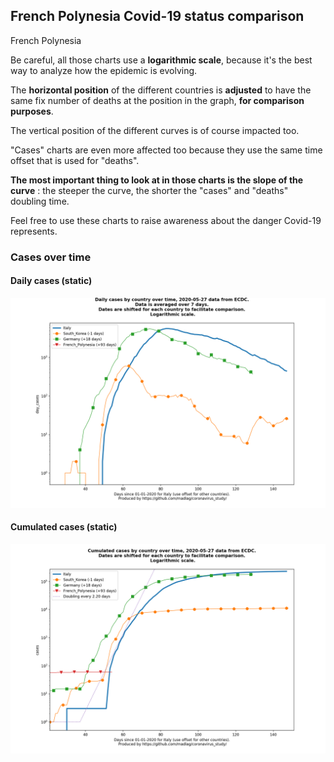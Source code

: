 ## French Polynesia Covid-19 status comparison 

French Polynesia



Be careful, all those charts use a **logarithmic scale**, because it's the best way to analyze how the epidemic is evolving.
 
The **horizontal position** of the different countries is **adjusted** to have the same fix number of deaths at the position in the graph, **for comparison purposes**.

The vertical position of the different curves is of course impacted too.

"Cases" charts are even more affected too because they use the same time offset that is used for "deaths".

**The most important thing to look at in those charts is the slope of the curve** : the steeper the curve, the shorter the "cases" and "deaths" doubling time.

Feel free to use these charts to raise awareness about the danger Covid-19 represents. 


 
### Cases over time
 
#### Daily cases (static)
![French Polynesia covid-19 daily cases static chart](https://raw.githubusercontent.com/madlag/coronavirus_study/master/notebooks/graphs/2020-05-27/countries/French_Polynesia/2020-05-27_French_Polynesia_day_cases.png "French Polynesia covid-19 day_cases static chart")   
 
#### Cumulated cases (static)
![French Polynesia covid-19 cumulated cases static chart](https://raw.githubusercontent.com/madlag/coronavirus_study/master/notebooks/graphs/2020-05-27/countries/French_Polynesia/2020-05-27_French_Polynesia_cases.png "French Polynesia covid-19 cases static chart")   

